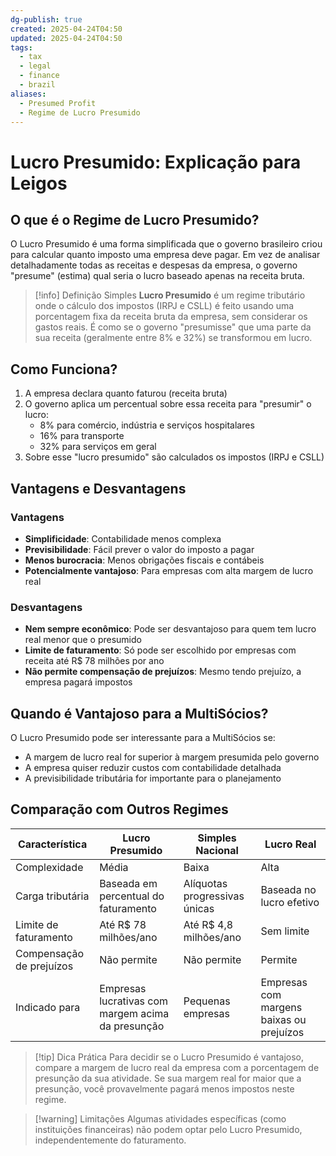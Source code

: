 ```yaml
---
dg-publish: true
created: 2025-04-24T04:50
updated: 2025-04-24T04:50
tags:
  - tax
  - legal
  - finance
  - brazil
aliases:
  - Presumed Profit
  - Regime de Lucro Presumido
---
```


# Lucro Presumido: Explicação para Leigos

## O que é o Regime de Lucro Presumido?

O Lucro Presumido é uma forma simplificada que o governo brasileiro criou para calcular quanto imposto uma empresa deve pagar. Em vez de analisar detalhadamente todas as receitas e despesas da empresa, o governo "presume" (estima) qual seria o lucro baseado apenas na receita bruta.

> [!info] Definição Simples
> **Lucro Presumido** é um regime tributário onde o cálculo dos impostos (IRPJ e CSLL) é feito usando uma porcentagem fixa da receita bruta da empresa, sem considerar os gastos reais. É como se o governo "presumisse" que uma parte da sua receita (geralmente entre 8% e 32%) se transformou em lucro.

## Como Funciona?

1. A empresa declara quanto faturou (receita bruta)
2. O governo aplica um percentual sobre essa receita para "presumir" o lucro:
   - 8% para comércio, indústria e serviços hospitalares
   - 16% para transporte
   - 32% para serviços em geral
3. Sobre esse "lucro presumido" são calculados os impostos (IRPJ e CSLL)

## Vantagens e Desvantagens

### Vantagens
- **Simplificidade**: Contabilidade menos complexa
- **Previsibilidade**: Fácil prever o valor do imposto a pagar
- **Menos burocracia**: Menos obrigações fiscais e contábeis
- **Potencialmente vantajoso**: Para empresas com alta margem de lucro real

### Desvantagens
- **Nem sempre econômico**: Pode ser desvantajoso para quem tem lucro real menor que o presumido
- **Limite de faturamento**: Só pode ser escolhido por empresas com receita até R$ 78 milhões por ano
- **Não permite compensação de prejuízos**: Mesmo tendo prejuízo, a empresa pagará impostos

## Quando é Vantajoso para a MultiSócios?

O Lucro Presumido pode ser interessante para a MultiSócios se:

- A margem de lucro real for superior à margem presumida pelo governo
- A empresa quiser reduzir custos com contabilidade detalhada
- A previsibilidade tributária for importante para o planejamento

## Comparação com Outros Regimes

| **Característica**  | **Lucro Presumido** | **Simples Nacional** | **Lucro Real** |
|---------------------|---------------------|----------------------|----------------|
| Complexidade        | Média | Baixa | Alta |
| Carga tributária    | Baseada em percentual do faturamento | Alíquotas progressivas únicas | Baseada no lucro efetivo |
| Limite de faturamento | Até R$ 78 milhões/ano | Até R$ 4,8 milhões/ano | Sem limite |
| Compensação de prejuízos | Não permite | Não permite | Permite |
| Indicado para       | Empresas lucrativas com margem acima da presunção | Pequenas empresas | Empresas com margens baixas ou prejuízos |

> [!tip] Dica Prática
> Para decidir se o Lucro Presumido é vantajoso, compare a margem de lucro real da empresa com a porcentagem de presunção da sua atividade. Se sua margem real for maior que a presunção, você provavelmente pagará menos impostos neste regime.

> [!warning] Limitações
> Algumas atividades específicas (como instituições financeiras) não podem optar pelo Lucro Presumido, independentemente do faturamento.
